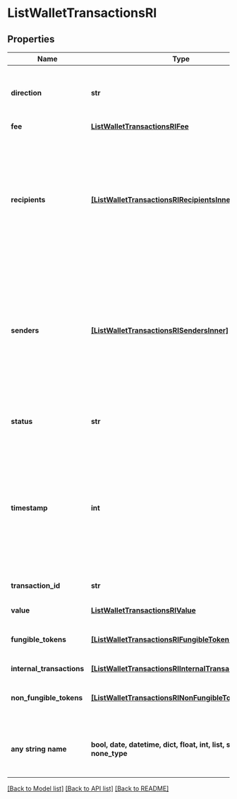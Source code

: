 # ListWalletTransactionsRI


## Properties
Name | Type | Description | Notes
------------ | ------------- | ------------- | -------------
**direction** | **str** | Defines the direction of the transaction, e.g. incoming. | 
**fee** | [**ListWalletTransactionsRIFee**](ListWalletTransactionsRIFee.md) |  | 
**recipients** | [**[ListWalletTransactionsRIRecipientsInner]**](ListWalletTransactionsRIRecipientsInner.md) | Represents a list of recipient addresses with the respective amounts. In account-based protocols like Ethereum there is only one address in this list. | 
**senders** | [**[ListWalletTransactionsRISendersInner]**](ListWalletTransactionsRISendersInner.md) | Represents a list of sender addresses with the respective amounts. In account-based protocols like Ethereum there is only one address in this list. | 
**status** | **str** | Defines the status of the transaction, if it is confirmed or unconfirmed. | 
**timestamp** | **int** | Defines the exact date/time in Unix Timestamp when this transaction was mined, confirmed or first seen in Mempool, if it is unconfirmed. | 
**transaction_id** | **str** | Represents the unique TD of the transaction. | 
**value** | [**ListWalletTransactionsRIValue**](ListWalletTransactionsRIValue.md) |  | 
**fungible_tokens** | [**[ListWalletTransactionsRIFungibleTokensInner]**](ListWalletTransactionsRIFungibleTokensInner.md) | Represents fungible tokens&#39;es detailed information | [optional] 
**internal_transactions** | [**[ListWalletTransactionsRIInternalTransactionsInner]**](ListWalletTransactionsRIInternalTransactionsInner.md) |  | [optional] 
**non_fungible_tokens** | [**[ListWalletTransactionsRINonFungibleTokensInner]**](ListWalletTransactionsRINonFungibleTokensInner.md) | Represents non-fungible tokens&#39;es detailed information. | [optional] 
**any string name** | **bool, date, datetime, dict, float, int, list, str, none_type** | any string name can be used but the value must be the correct type | [optional]

[[Back to Model list]](../README.md#documentation-for-models) [[Back to API list]](../README.md#documentation-for-api-endpoints) [[Back to README]](../README.md)


